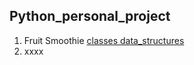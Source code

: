 ## Python_personal_project
1. Fruit Smoothie [classes data_structures ](https://edabit.com/challenge/yuPWwSbCGPm2KzSzx)
2. xxxx

